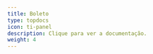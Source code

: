 ```yaml
---
title: Boleto
type: topdocs
icon: ti-panel
description: Clique para ver a documentação.
weight: 4
---
```

